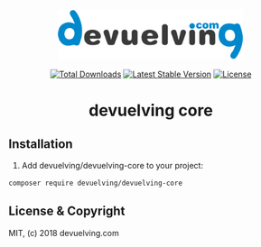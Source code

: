 <p align="center">
<img src="devuelving.png"  height="90">
</p>

<p align="center">
<a href="https://packagist.org/packages/devuelving/devuelving-core"><img src="https://poser.pugx.org/devuelving/devuelving-core/d/total.svg" alt="Total Downloads"></a>
<a href="https://packagist.org/packages/devuelving/devuelving-core"><img src="https://poser.pugx.org/devuelving/devuelving-core/v/stable.svg" alt="Latest Stable Version"></a>
<a href="https://packagist.org/packages/devuelving/devuelving-core"><img src="https://poser.pugx.org/devuelving/devuelving-core/license.svg" alt="License"></a>
</p>

<h1 align="center">devuelving core</h1>

## Installation

1) Add devuelving/devuelving-core to your project:

```bash
composer require devuelving/devuelving-core
```

## License & Copyright

MIT, (c) 2018 devuelving.com